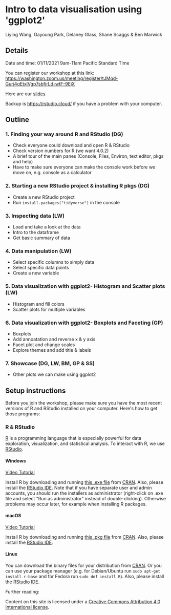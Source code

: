 # Intro to data visualisation using 'ggplot2'

Liying Wang, Gayoung Park, Delaney Glass, Shane Scaggs & Ben Marwick

## Details

Date and time: 01/11/2021 9am-11am Pacific Standard Time

You can register our workshop at this link:
https://washington.zoom.us/meeting/register/tJMqd-Gurj4qEtxIVgp7sbfjrLd-wtF-9EjX 

Here are our [slides](https://docs.google.com/presentation/d/15c764TPcJWQvoZasN5PtVxpwyyqEuLm8V-n7brMvx2I/edit#slide=id.gc6f90357f_0_0)

Backup is https://rstudio.cloud/ if you have a problem with your computer.

## Outline

### 1. Finding your way around R and RStudio (DG)
- Check everyone could download and open R & RStudio
- Check version numbers for R (we want 4.0.2)
- A brief tour of the main panes (Console, Files, Environ, text editor, pkgs and help) 
- Have to make sure everyone can make the console work before we move on, e.g. console as a calculator 

### 2. Starting a new RStudio project & installing R pkgs (DG) 
- Create a new RStudio project 
- Run `install.packages("tidyverse")` in the console

### 3. Inspecting data (LW)
- Load and take a look at the data
- Intro to the dataframe
- Get basic summary of data

### 4. Data manipulation (LW)
- Select specific columns to simply data
- Select specific data points 
- Create a new variable 

### 5. Data visualization with ggplot2- Histogram and Scatter plots (LW)
- Histogram and fill colors
- Scatter plots for multiple variables

### 6. Data visualization with ggplot2- Boxplots and Faceting (GP)
- Boxplots 
- Add annoatation and reverse x & y axis
- Facet plot and change scales
- Explore themes and add title & labels

### 7. Showcase (DG, LW, BM, GP & SS)
- Other plots we can make using ggplot2

## Setup instructions

Before you join the workshop, please make sure you have the most recent versions of R and RStudio installed on your computer. Here's how to get those programs:

<h3>R & RStudio</h3>

<p>
    <a href="https://www.r-project.org">R</a> is a programming language
    that is especially powerful for data exploration, visualization, and
    statistical analysis. To interact with R, we use
    <a href="https://www.rstudio.com/">RStudio</a>.
</p>


<h4 id="r-windows">Windows</h4>
<a href="https://www.youtube.com/watch?v=q0PjTAylwoU">Video Tutorial</a>
<p>
        Install R by downloading and running
        <a href="https://cran.r-project.org/bin/windows/base/release.htm">this .exe file</a>
        from <a href="https://cran.r-project.org/index.html">CRAN</a>.
        Also, please install the
        <a href="https://www.rstudio.com/products/rstudio/download/#download">RStudio IDE</a>.
        Note that if you have separate user and admin accounts, you should run the
        installers as administrator (right-click on .exe file and select "Run as
        administrator" instead of double-clicking). Otherwise problems may occur later,
        for example when installing R packages.
</p>

<h4 id="r-macosx">macOS</h4>
<a href="https://www.youtube.com/watch?v=5-ly3kyxwEg">Video Tutorial</a>
<p>
        Install R by downloading and running
        <a href="https://cran.r-project.org/bin/macosx/R-latest.pkg">this .pkg file</a>
        from <a href="https://cran.r-project.org/index.html">CRAN</a>.
        Also, please install the
        <a href="https://www.rstudio.com/products/rstudio/download/#download">RStudio IDE</a>.
</p>

<h4 id="r-linux">Linux</h4>
<p>
        You can download the binary files for your distribution
        from <a href="https://cran.r-project.org/index.html">CRAN</a>. Or
        you can use your package manager (e.g. for Debian/Ubuntu
        run <code>sudo apt-get install r-base</code> and for Fedora run
        <code>sudo dnf install R</code>).  Also, please install the
        <a href="https://www.rstudio.com/products/rstudio/download/#download">RStudio IDE</a>.
</p>

Further reading:

Content on this site is licensed under a [Creative Commons Attribution 4.0 International license](https://creativecommons.org/licenses/by-sa/4.0/).
